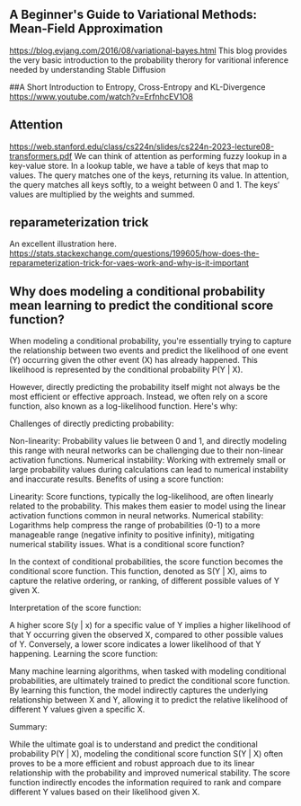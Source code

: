 ## A Beginner's Guide to Variational Methods: Mean-Field Approximation
https://blog.evjang.com/2016/08/variational-bayes.html
This blog provides the very basic introduction to the probability therory for varitional inference needed by understanding Stable Diffusion

##A Short Introduction to Entropy, Cross-Entropy and KL-Divergence
https://www.youtube.com/watch?v=ErfnhcEV1O8


## Attention
https://web.stanford.edu/class/cs224n/slides/cs224n-2023-lecture08-transformers.pdf
We can think of attention as performing fuzzy lookup in a key-value store.
In a lookup table, we have a table of keys that map to values. The query matches one of the keys, returning its value.
In attention, the query matches all keys softly, to a weight between 0 and 1. The keys’ values are multiplied by the weights and summed.

## reparameterization trick
An excellent illustration here. https://stats.stackexchange.com/questions/199605/how-does-the-reparameterization-trick-for-vaes-work-and-why-is-it-important

## Why does modeling a conditional probability mean learning to predict the conditional score function?
When modeling a conditional probability, you're essentially trying to capture the relationship between two events and predict the likelihood of one event (Y) occurring given the other event (X) has already happened. This likelihood is represented by the conditional probability P(Y | X).

However, directly predicting the probability itself might not always be the most efficient or effective approach. Instead, we often rely on a score function, also known as a log-likelihood function. Here's why:

Challenges of directly predicting probability:

Non-linearity: Probability values lie between 0 and 1, and directly modeling this range with neural networks can be challenging due to their non-linear activation functions.
Numerical instability: Working with extremely small or large probability values during calculations can lead to numerical instability and inaccurate results.
Benefits of using a score function:

Linearity: Score functions, typically the log-likelihood, are often linearly related to the probability. This makes them easier to model using the linear activation functions common in neural networks.
Numerical stability: Logarithms help compress the range of probabilities (0-1) to a more manageable range (negative infinity to positive infinity), mitigating numerical stability issues.
What is a conditional score function?

In the context of conditional probabilities, the score function becomes the conditional score function. This function, denoted as S(Y | X), aims to capture the relative ordering, or ranking, of different possible values of Y given X.

Interpretation of the score function:

A higher score S(y | x) for a specific value of Y implies a higher likelihood of that Y occurring given the observed X, compared to other possible values of Y.
Conversely, a lower score indicates a lower likelihood of that Y happening.
Learning the score function:

Many machine learning algorithms, when tasked with modeling conditional probabilities, are ultimately trained to predict the conditional score function. By learning this function, the model indirectly captures the underlying relationship between X and Y, allowing it to predict the relative likelihood of different Y values given a specific X.

Summary:

While the ultimate goal is to understand and predict the conditional probability P(Y | X), modeling the conditional score function S(Y | X) often proves to be a more efficient and robust approach due to its linear relationship with the probability and improved numerical stability. The score function indirectly encodes the information required to rank and compare different Y values based on their likelihood given X.
